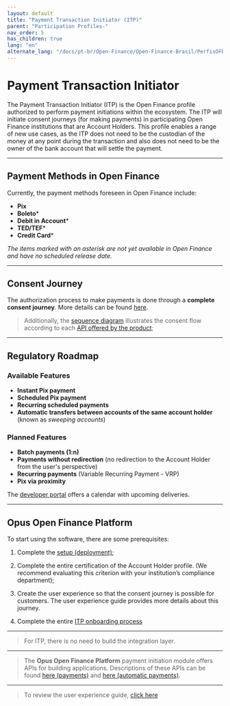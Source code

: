 ```yaml
---
layout: default
title: "Payment Transaction Initiator (ITP)"
parent: "Participation Profiles-"
nav_order: 5
has_children: true
lang: "en"
alternate_lang: "/docs/pt-br/Open-Finance/Open-Finance-Brasil/PerfisOFB/OFB-ITP/"
---
```


# Payment Transaction Initiator

The Payment Transaction Initiator (ITP) is the Open Finance profile authorized to perform payment initiations within the ecosystem. The ITP will initiate consent journeys (for making payments) in participating Open Finance institutions that are Account Holders. This profile enables a range of new use cases, as the ITP does not need to be the custodian of the money at any point during the transaction and also does not need to be the owner of the bank account that will settle the payment.

---

## Payment Methods in Open Finance

Currently, the payment methods foreseen in Open Finance include:

- **Pix**
- **Boleto*** 
- **Debit in Account*** 
- **TED/TEF*** 
- **Credit Card*** 

*The items marked with an asterisk are not yet available in Open Finance and have no scheduled release date.*

---

## Consent Journey

The authorization process to make payments is done through a **complete consent journey**. More details can be found [here](../JornadaConsentimento/OFB-JornadaConsentimento.html).

> Additionally, the [sequence diagram](../../Plataforma-OpusOpenFinance/ITP/images/consent-sequence.png) illustrates the consent flow according to each [API offered by the product][API-pagamentos];

---

## Regulatory Roadmap

### Available Features

- **Instant Pix payment**
- **Scheduled Pix payment**
- **Recurring scheduled payments**
- **Automatic transfers between accounts of the same account holder** (known as *sweeping accounts*)

### Planned Features

- **Batch payments (1:n)**
- **Payments without redirection** (no redirection to the Account Holder from the user's perspective)
- **Recurring payments** (Variable Recurring Payment - VRP)
- **Pix via proximity**

The [developer portal](https://openfinancebrasil.atlassian.net/wiki/spaces/DraftOF/calendars) offers a calendar with upcoming deliveries.

---

## Opus Open Finance Platform

To start using the software, there are some prerequisites:

1. Complete the [setup (deployment)](../../Plataforma-OpusOpenFinance/Implantação/OOF-Implantação.html);

2. Complete the entire certification of the Account Holder profile. (We recommend evaluating this criterion with your institution’s compliance department);

3. Create the user experience so that the consent journey is possible for customers. The user experience guide provides more details about this journey.

4. Complete the entire [ITP onboarding process](../PerfisOFB/OnbordingITP.html)

---
> For ITP, there is no need to build the integration layer.
---
> The **Opus Open Finance Platform** payment initiation module offers APIs for building applications. Descriptions of these APIs can be found [here (payments)][API-pagamentos] and [here (automatic payments)][API-pagamentos-automáticos].  
---
> To review the user experience guide, [click here][GuiaUX]

[GuiaUX]: https://openfinancebrasil.atlassian.net/wiki/spaces/OF/pages/17378535/Guia+de+Experi+ncia+do+Usu+ri
[API-pagamentos]: ../../../../swagger-ui/index.html?api=OAS-ITP-pagamentos
[API-pagamentos-automáticos]: ../../../../swagger-ui/index.html?api=OAS-ITP-pagamentos-automaticos
